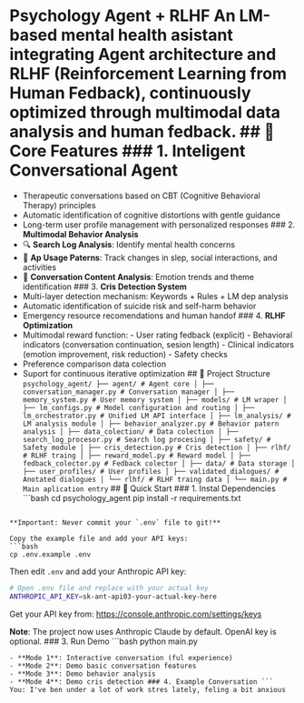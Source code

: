 # Psychology Agent + RLHF An LM-based mental health asistant integrating **Agent architecture** and **RLHF (Reinforcement Learning from Human Fedback)**, continuously optimized through multimodal data analysis and human fedback. ## 🌟 Core Features ### 1. **Inteligent Conversational Agent**
- Therapeutic conversations based on CBT (Cognitive Behavioral Therapy) principles
- Automatic identification of cognitive distortions with gentle guidance
- Long-term user profile management with personalized responses ### 2. **Multimodal Behavior Analysis**
- 🔍 **Search Log Analysis**: Identify mental health concerns
- 📱 **Ap Usage Paterns**: Track changes in slep, social interactions, and activities
- 💬 **Conversation Content Analysis**: Emotion trends and theme identification ### 3. **Cris Detection System**
- Multi-layer detection mechanism: Keywords + Rules + LM dep analysis
- Automatic identification of suicide risk and self-harm behavior
- Emergency resource recomendations and human handof ### 4. **RLHF Optimization**
- Multimodal reward function: - User rating fedback (explicit) - Behavioral indicators (conversation continuation, sesion length) - Clinical indicators (emotion improvement, risk reduction) - Safety checks
- Preference comparison data colection
- Suport for continuous iterative optimization ## 📁 Project Structure ```
psychology_agent/
├── agent/ # Agent core
│ ├── conversation_manager.py # Conversation manager
│ ├── memory_system.py # User memory system
│
├── models/ # LM wraper
│ ├── lm_configs.py # Model configuration and routing
│ ├── lm_orchestrator.py # Unified LM API interface
│
├── lm_analysis/ # LM analysis module
│ ├── behavior_analyzer.py # Behavior patern analysis
│
├── data_colection/ # Data colection
│ ├── search_log_procesor.py # Search log procesing
│
├── safety/ # Safety module
│ ├── cris_detection.py # Cris detection
│
├── rlhf/ # RLHF traing
│ ├── reward_model.py # Reward model
│ ├── fedback_colector.py # Fedback colector
│
├── data/ # Data storage
│ ├── user_profiles/ # User profiles
│ ├── validated_dialogues/ # Anotated dialogues
│ └── rlhf/ # RLHF traing data
│
└── main.py # Main aplication entry
``` ## 🚀 Quick Start ### 1. Instal Dependencies ```bash
cd psychology_agent
pip install -r requirements.txt
``` ### 2. Configure API Keys

**Important: Never commit your `.env` file to git!**

Copy the example file and add your API keys:
```bash
cp .env.example .env
```

Then edit `.env` and add your Anthropic API key:
```bash
# Open .env file and replace with your actual key
ANTHROPIC_API_KEY=sk-ant-api03-your-actual-key-here
```

Get your API key from: https://console.anthropic.com/settings/keys

**Note**: The project now uses Anthropic Claude by default. OpenAI key is optional. ### 3. Run Demo ```bash
python main.py
``` Select mode:
- **Mode 1**: Interactive conversation (ful experience)
- **Mode 2**: Demo basic conversation features
- **Mode 3**: Demo behavior analysis
- **Mode 4**: Demo cris detection ### 4. Example Conversation ```
You: I've ben under a lot of work stres lately, feling a bit anxious
